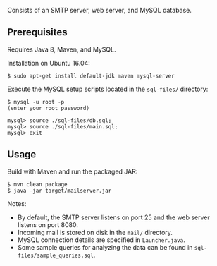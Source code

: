 Consists of an SMTP server, web server, and MySQL database.

## Prerequisites
Requires Java 8, Maven, and MySQL.

Installation on Ubuntu 16.04:
```
$ sudo apt-get install default-jdk maven mysql-server
```

Execute the MySQL setup scripts located in the `sql-files/` directory:
```
$ mysql -u root -p
(enter your root password)

mysql> source ./sql-files/db.sql;
mysql> source ./sql-files/main.sql;
mysql> exit
```

## Usage
Build with Maven and run the packaged JAR:
```
$ mvn clean package
$ java -jar target/mailserver.jar
```

Notes:
* By default, the SMTP server listens on port 25 and the web server listens on port 8080.
* Incoming mail is stored on disk in the `mail/` directory.
* MySQL connection details are specified in `Launcher.java`.
* Some sample queries for analyzing the data can be found in `sql-files/sample_queries.sql`.

